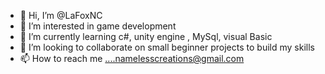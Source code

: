 - 👋 Hi, I’m @LaFoxNC
- 👀 I’m interested in  game development
- 🌱 I’m currently learning c#, unity engine , MySql, visual Basic
- 💞️ I’m looking to collaborate on small beginner projects to build my skills 
- 📫 How to reach me ....namelesscreations@gmail.com

<!---
LaFoxNC/LaFoxNC is a ✨ special ✨ repository because its `README.md` (this file) appears on your GitHub profile.
You can click the Preview link to take a look at your changes.
--->
